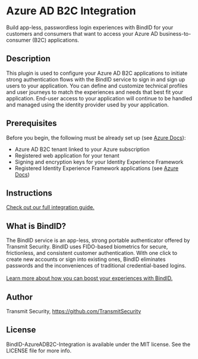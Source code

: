 # Azure AD B2C Integration

Build app-less, passwordless login experiences with BindID for your customers and consumers that want to access your Azure AD business-to-consumer (B2C) applications.

## Description

This plugin is used to configure your Azure AD B2C applications to initiate strong authentication flows with the BindID service to sign in and sign up users to your application. You can define and customize technical profiles and user journeys to match the experiences and needs that best fit your application. End-user access to your application will continue to be handled and managed using the identity provider used by your application.

## Prerequisites

Before you begin, the following must be already set up (see [Azure Docs](https://docs.microsoft.com/en-us/azure/active-directory-b2c)):
- Azure AD B2C tenant linked to your Azure subscription
- Registered web application for your tenant
- Signing and encryption keys for your Identity Experience Framework
- Registered Identity Experience Framework applications (see [Azure Docs](https://docs.microsoft.com/en-us/azure/active-directory-b2c/custom-policy-get-started#register-identity-experience-framework-applications))

## Instructions

[Check out our full integration guide.](https://developer.bindid.io/docs/guides/external_integrations/topics/integratingAzureAD/integrating_azure_ad_b2c)

## What is BindID?
The BindID service is an app-less, strong portable authenticator offered by Transmit Security. BindID uses FIDO-based biometrics for secure, frictionless, and consistent customer authentication. With one click to create new accounts or sign into existing ones, BindID eliminates passwords and the inconveniences of traditional credential-based logins.<br><br>
[Learn more about how you can boost your experiences with BindID.](https://www.transmitsecurity.com/developer)

## Author
Transmit Security, https://github.com/TransmitSecurity

## License
BindID-AzureADB2C-Integration is available under the MIT license. See the LICENSE file for more info.
